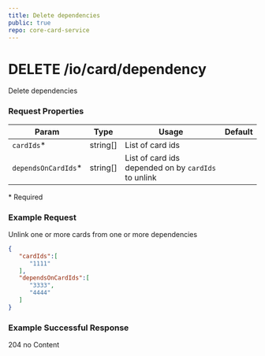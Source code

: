 ```yaml
---
title: Delete dependencies
public: true
repo: core-card-service
---
```

# DELETE /io/card/dependency
Delete dependencies

### Request Properties
|Param|Type|Usage|Default|
|---|---|---|----|
|`cardIds`*|string[]|List of card ids||
|`dependsOnCardIds`*|string[]|List of card ids depended on by `cardIds` to unlink||

\* Required

### Example Request
Unlink one or more cards from one or more dependencies

```json
{
   "cardIds":[
      "1111"
   ],
   "dependsOnCardIds":[
      "3333",
      "4444"
   ]
}
```

### Example Successful Response
204 no Content

